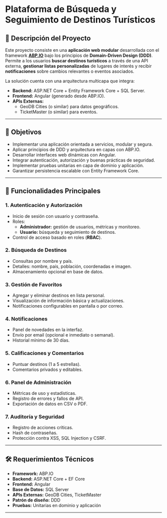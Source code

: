 # Plataforma de Búsqueda y Seguimiento de Destinos Turísticos

## 📌 Descripción del Proyecto
Este proyecto consiste en una **aplicación web modular** desarrollada con el framework **[ABP.IO](https://abp.io/)** bajo los principios de **Domain-Driven Design (DDD)**.  
Permite a los usuarios **buscar destinos turísticos** a través de una API externa, **gestionar listas personalizadas** de lugares de interés y recibir **notificaciones** sobre cambios relevantes o eventos asociados.

La solución cuenta con una arquitectura multicapa que integra:

- **Backend:** ASP.NET Core + Entity Framework Core + SQL Server.
- **Frontend:** Angular (generado desde ABP.IO).
- **APIs Externas:**
  - GeoDB Cities (o similar) para datos geográficos.
  - TicketMaster (o similar) para eventos.

---

## 🎯 Objetivos
- Implementar una aplicación orientada a servicios, modular y segura.
- Aplicar principios de DDD y arquitectura en capas con ABP.IO.
- Desarrollar interfaces web dinámicas con Angular.
- Integrar autenticación, autorización y buenas prácticas de seguridad.
- Implementar pruebas unitarias en capa de dominio y aplicación.
- Garantizar persistencia escalable con Entity Framework Core.

---

## 🚀 Funcionalidades Principales

### 1. Autenticación y Autorización
- Inicio de sesión con usuario y contraseña.
- Roles:
  - **Administrador:** gestión de usuarios, métricas y monitoreo.
  - **Usuario:** búsqueda y seguimiento de destinos.
- Control de acceso basado en roles (**RBAC**).

### 2. Búsqueda de Destinos
- Consultas por nombre y país.
- Detalles: nombre, país, población, coordenadas e imagen.
- Almacenamiento opcional en base de datos.

### 3. Gestión de Favoritos
- Agregar y eliminar destinos en lista personal.
- Visualización de información básica y actualizaciones.
- Notificaciones configurables en pantalla o por correo.

### 4. Notificaciones
- Panel de novedades en la interfaz.
- Envío por email (opcional e inmediato o semanal).
- Historial mínimo de 30 días.

### 5. Calificaciones y Comentarios
- Puntuar destinos (1 a 5 estrellas).
- Comentarios privados y editables.

### 6. Panel de Administración
- Métricas de uso y estadísticas.
- Registro de errores y fallos de API.
- Exportación de datos en CSV o PDF.

### 7. Auditoría y Seguridad
- Registro de acciones críticas.
- Hash de contraseñas.
- Protección contra XSS, SQL Injection y CSRF.

---

## 🛠️ Requerimientos Técnicos

- **Framework:** ABP.IO
- **Backend:** ASP.NET Core + EF Core
- **Frontend:** Angular
- **Base de Datos:** SQL Server
- **APIs Externas:** GeoDB Cities, TicketMaster
- **Patrón de diseño:** DDD
- **Pruebas:** Unitarias en dominio y aplicación


---

